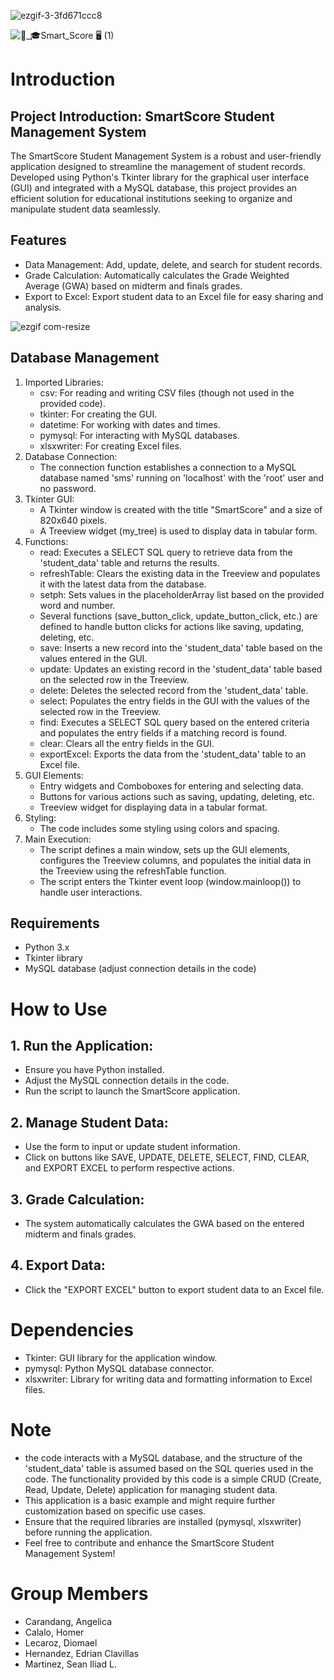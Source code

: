 ![ezgif-3-3fd671ccc8](https://github.com/Snldmrtnz/Smart-Score/assets/118676134/02731d83-7708-4153-bab7-660f03c70770)

![🧑_🎓Smart_Score 🖥️ (1)](https://github.com/Snldmrtnz/Smart-Score/assets/118676134/9e1283f1-307b-491d-ad72-70f24ac55782)

# Introduction
## Project Introduction: SmartScore Student Management System

The SmartScore Student Management System is a robust and user-friendly application designed to streamline the management of student records. Developed using Python's Tkinter library for the graphical user interface (GUI) and integrated with a MySQL database, this project provides an efficient solution for educational institutions seeking to organize and manipulate student data seamlessly.

## Features
- Data Management: Add, update, delete, and search for student records.
- Grade Calculation: Automatically calculates the Grade Weighted Average (GWA) based on midterm and finals grades.
- Export to Excel: Export student data to an Excel file for easy sharing and analysis.

![ezgif com-resize](https://github.com/Snldmrtnz/Smart-Score/assets/118676134/26173b58-d5ff-4118-9bbf-a4618c8de347)


## Database Management
1. Imported Libraries:
   - csv: For reading and writing CSV files (though not used in the provided code).
   - tkinter: For creating the GUI.
   - datetime: For working with dates and times.
   - pymysql: For interacting with MySQL databases.
   - xlsxwriter: For creating Excel files.
2. Database Connection:
   - The connection function establishes a connection to a MySQL database named 'sms' running on 'localhost' with the 'root' user and no password.
3. Tkinter GUI:
   - A Tkinter window is created with the title "SmartScore" and a size of 820x640 pixels.
   - A Treeview widget (my_tree) is used to display data in tabular form.
4. Functions:
   - read: Executes a SELECT SQL query to retrieve data from the 'student_data' table and returns the results.
   - refreshTable: Clears the existing data in the Treeview and populates it with the latest data from the database.
   - setph: Sets values in the placeholderArray list based on the provided word and number.
   - Several functions (save_button_click, update_button_click, etc.) are defined to handle button clicks for actions like saving, updating, deleting, etc.
   - save: Inserts a new record into the 'student_data' table based on the values entered in the GUI.
   - update: Updates an existing record in the 'student_data' table based on the selected row in the Treeview.
   - delete: Deletes the selected record from the 'student_data' table.
   - select: Populates the entry fields in the GUI with the values of the selected row in the Treeview.
   - find: Executes a SELECT SQL query based on the entered criteria and populates the entry fields if a matching record is found.
   - clear: Clears all the entry fields in the GUI.
   - exportExcel: Exports the data from the 'student_data' table to an Excel file.
5. GUI Elements:
   - Entry widgets and Comboboxes for entering and selecting data.
   - Buttons for various actions such as saving, updating, deleting, etc.
   - Treeview widget for displaying data in a tabular format.
6. Styling:
   - The code includes some styling using colors and spacing.
7. Main Execution:
   - The script defines a main window, sets up the GUI elements, configures the Treeview columns, and populates the initial data in the Treeview using the refreshTable function.
   - The script enters the Tkinter event loop (window.mainloop()) to handle user interactions.

## Requirements
- Python 3.x
- Tkinter library
- MySQL database (adjust connection details in the code)

# How to Use
## 1. Run the Application:
 
  - Ensure you have Python installed.
  - Adjust the MySQL connection details in the code.
  - Run the script to launch the SmartScore application.
## 2. Manage Student Data:

  - Use the form to input or update student information.
  - Click on buttons like SAVE, UPDATE, DELETE, SELECT, FIND, CLEAR, and EXPORT EXCEL to perform respective actions.
## 3. Grade Calculation:

  - The system automatically calculates the GWA based on the entered midterm and finals grades.
## 4. Export Data:

  - Click the "EXPORT EXCEL" button to export student data to an Excel file.

# Dependencies
- Tkinter: GUI library for the application window.
- pymysql: Python MySQL database connector.
- xlsxwriter: Library for writing data and formatting information to Excel files.

# Note
- the code interacts with a MySQL database, and the structure of the 'student_data' table is assumed based on the SQL queries used in the code. The functionality provided by this code is a simple CRUD (Create, Read, Update, Delete) application for managing student data.
- This application is a basic example and might require further customization based on specific use cases.
- Ensure that the required libraries are installed (pymysql, xlsxwriter) before running the application.
- Feel free to contribute and enhance the SmartScore Student Management System!

# Group Members
- Carandang, Angelica
- Calalo, Homer
- Lecaroz, Diomael
- Hernandez, Edrian Clavillas
- Martinez, Sean Iliad L.
